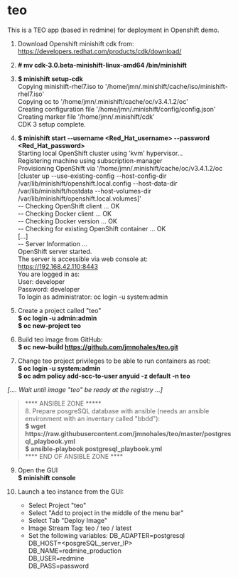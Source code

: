 # teo

This is a TEO app (based in redmine) for deployment in Openshift demo.

1.  Download Openshift minishift cdk from: https://developers.redhat.com/products/cdk/download/

2.   <b>&#35; mv cdk-3.0.beta-minishift-linux-amd64 /bin/minishift</b>

3.  <b>$ minishift setup-cdk</b>\
    Copying minishift-rhel7.iso to '/home/jmn/.minishift/cache/iso/minishift-rhel7.iso'\
    Copying oc to '/home/jmn/.minishift/cache/oc/v3.4.1.2/oc'\
    Creating configuration file '/home/jmn/.minishift/config/config.json'\
    Creating marker file '/home/jmn/.minishift/cdk'\
    CDK 3 setup complete.


4.  <b>$ minishift start --username <Red_Hat_username>  --password <Red_Hat_password></b> <br />
Starting local OpenShift cluster using 'kvm' hypervisor...<br />
Registering machine using subscription-manager<br />
Provisioning OpenShift via '/home/jmn/.minishift/cache/oc/v3.4.1.2/oc [cluster up --use-existing-config --host-config-dir /var/lib/minishift/openshift.local.config --host-data-dir /var/lib/minishift/hostdata --host-volumes-dir /var/lib/minishift/openshift.local.volumes]'<br />
-- Checking OpenShift client ... OK<br />
-- Checking Docker client ... OK<br />
-- Checking Docker version ... OK<br />
-- Checking for existing OpenShift container ... OK<br />
[...]<br />
-- Server Information ... <br />
   OpenShift server started.<br />
   The server is accessible via web console at:<br />
       https://192.168.42.110:8443<br />
   You are logged in as:<br />
       User:     developer<br />
       Password: developer<br />
   To login as administrator:
       oc login -u system:admin

5.  Create a project called "teo"\
<b>$ oc login -u admin:admin</b><br />
<b>$ oc new-project teo</b>

6.  Build teo image from GitHub:<br />
<b> $ oc new-build https://github.com/jmnohales/teo.git</b><br />

7.  Change teo project privileges to be able to run containers as root:<br />
<b>$ oc login -u system:admin</b><br />
<b>$ oc adm policy add-scc-to-user anyuid -z default -n teo</b><br />

<i>[.... Wait until image "teo" be ready at the registry ...]</i>

<blockquote>
****     ANSIBLE ZONE   *****  <br />
8. Prepare posgreSQL database with ansible (needs an ansible environment with an inventary called "bbdd"):<br/>
<b>$ wget https://raw.githubusercontent.com/jmnohales/teo/master/postgresql_playbook.yml</b><br/>
<b>$ ansible-playbook postgresql_playbook.yml</b><br/>
**** END OF ANSIBLE ZONE ****<br/>
</blockquote>

9.  Open the GUI \
<b>$ minishift console</b>

10. Launch a teo instance from the GUI:
      - Select Project "teo"
      - Select "Add to project in the middle of the menu bar"
      - Select Tab "Deploy Image"
      - Image Stream Tag:
          teo / teo / latest
      - Set the following variables:
          DB_ADAPTER=postgresql \
          DB_HOST=<posgreSQL_server_IP> \
          DB_NAME=redmine_production \
          DB_USER=redmine \
          DB_PASS=password
          
          
